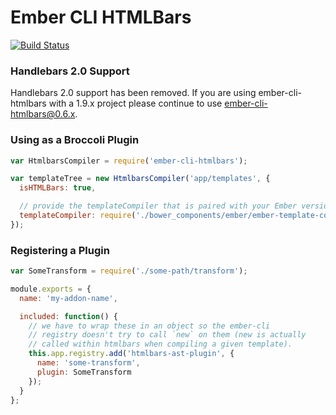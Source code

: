 # Ember CLI HTMLBars

[![Build Status](https://travis-ci.org/ember-cli/ember-cli-htmlbars.svg?branch=master)](https://travis-ci.org/ember-cli/ember-cli-htmlbars)

### Handlebars 2.0 Support

Handlebars 2.0 support has been removed. If you are using ember-cli-htmlbars with a 1.9.x project please continue
to use ember-cli-htmlbars@0.6.x.

### Using as a Broccoli Plugin

```javascript
var HtmlbarsCompiler = require('ember-cli-htmlbars');

var templateTree = new HtmlbarsCompiler('app/templates', {
  isHTMLBars: true,

  // provide the templateCompiler that is paired with your Ember version
  templateCompiler: require('./bower_components/ember/ember-template-compiler')
});
```

### Registering a Plugin

```javascript
var SomeTransform = require('./some-path/transform');

module.exports = {
  name: 'my-addon-name',

  included: function() {
    // we have to wrap these in an object so the ember-cli
    // registry doesn't try to call `new` on them (new is actually
    // called within htmlbars when compiling a given template).
    this.app.registry.add('htmlbars-ast-plugin', {
      name: 'some-transform',
      plugin: SomeTransform
    });
  }
};
```
